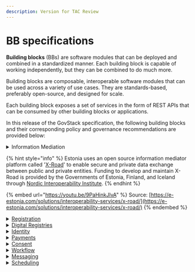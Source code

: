 ```yaml
---
description: Version for TAC Review
---
```


# BB specifications

**Building blocks** (BBs) are software modules that can be deployed and combined in a standardized manner. Each building block is capable of working independently, but they can be combined to do much more.

Building blocks are composable, interoperable software modules that can be used across a variety of use cases. They are standards-based, preferably open-source, and designed for scale.

Each building block exposes a set of services in the form of REST APIs that can be consumed by other building blocks or applications.

In this release of the GovStack specification, the following building blocks and their corresponding policy and governance recommendations are provided below:

<details>

<summary>Information Mediation</summary>

**Specifications**

The [Information Mediator](https://govstack.gitbook.io/bb-information-mediation) provides a gateway between external digital applications and other ICT Building Blocks, thereby ensuring interoperability and implementation of standards, which is essential for integrating various ICT Building Blocks and applications.

**Policy recommendations**&#x20;

* Interoperability should be a transversal mandate that applies to all government entities (with no exceptions). These types of mandates can be implemented using General laws and/or presidential/secretarial decrees regulating the following principles:
  * 'Only one principle' states that citizens should be required to provide information once to the government.
  * No government entity can request information from a citizen or interested party that other government entity already has.
  * Citizens or interested parties should give consent for their information to be exchanged and/or consulted in order to access government services according to data protection law applicable in the country.
* Examples of regulations:
  * [Estonia](https://www.stat.ee/sites/default/files/2022-11/Estonian%20IT%20Interoperability%20Framework%20-%20Abridgement%20of%20Version%203.0.pdf)
  * [Mexico](https://www.gob.mx/wikiguias/articulos/decreto-por-el-que-se-establece-la-ventanilla-unica-nacional-para-los-tramites-e-informacion-del-gobierno-173691?state=published)

&#x20;**Governance recommendations**&#x20;

* Digital authorities should have the transversal mandate to coordinate the implementation of the aforementioned policy at the political, organizational, and technical levels ensuring service-level agreements that can guarantee continuity in service provision across all government entities.
* Digital authorities are encouraged to have a shared service team to support the development, maintenance, and update of APIs as with any other Building Block within the government stack.

</details>

{% hint style="info" %}
Estonia uses an open source information mediator platform called '[X-Road](https://e-estonia.com/solutions/interoperability-services/x-road/)' to enable secure and private data exchange between public and private entities. Funding to develop and maintain X-Road is provided by the Governments of Estonia, Finland, and Iceland through [Nordic Interoperability Institute](https://www.niis.org/).
{% endhint %}

{% embed url="https://youtu.be/9PaHinkJlvA" %}
Source: [https://e-estonia.com/solutions/interoperability-services/x-road/](https://e-estonia.com/solutions/interoperability-services/x-road/)
{% endembed %}

<details>

<summary><a href="https://govstack.gitbook.io/bb-registration">Registration</a></summary>

Records identifiers and other general information about a person, place or other entity, typically for the purpose of registration or enrollment in specific services or programmes and tracking of that entity over time.

</details>

<details>

<summary><a href="https://govstack.gitbook.io/bb-digital-registries">Digital Registries</a></summary>

Registries are centrally managed databases that uniquely identify persons, vendors, facilities, procedures, products and sites related to an organization, industry or activity.

</details>

<details>

<summary><a href="https://govstack.gitbook.io/bb-identity">Identity</a></summary>

Enables unique identification and authentication of users, organizations and other entities.

</details>

<details>

<summary><a href="https://govstack.gitbook.io/bb-payments">Payments</a></summary>

Implements financial transactions such as remittances, insurance claims, product purchases and payments of service fees, along with the logging of related transactional information. It also provides utilities for tracking costs and extracting audit trials.

</details>

<details>

<summary><a href="https://govstack.gitbook.io/bb-consent">Consent</a></summary>

Manages a set of policies allowing users to determine the information that will be accessible to specific potential information consumers, for which purpose, for how long and whether this information can be shared further.

</details>

<details>

<summary><a href="https://govstack.gitbook.io/bb-workflow">Workflow</a></summary>

Helps to optimize business processes by specifying rules that govern the sequence of activities to be executed as well as the type of information exchanged in order to orchestrate the process flow from its initiation to completion.

</details>

<details>

<summary><a href="https://govstack.gitbook.io/bb-messaging/">Messaging</a></summary>

Facilitates notifications, alerts and two-way communications between applications and communications services, including short message service (SMS), unstructured supplementary service data (USSD), interactive voice response (IVR), email and social media platforms.

</details>

<details>

<summary><a href="https://govstack.gitbook.io/bb-scheduler/">Scheduling</a></summary>

Provides an engine for setting up events based on regular intervals or specific combinations of status of several parameters in order to trigger specific tasks in an automated business process.

</details>
